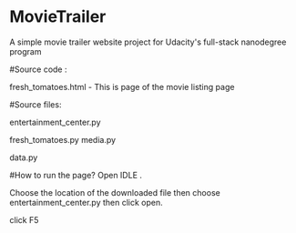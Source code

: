 # MovieTrailer
A simple movie trailer website project for Udacity's full-stack nanodegree program

#Source code :

fresh_tomatoes.html - This is page of the movie listing page

#Source files:

entertainment_center.py

fresh_tomatoes.py
media.py

data.py

#How to run the page?
Open IDLE .

Choose the location of the downloaded file then choose entertainment_center.py then click open.

click F5


